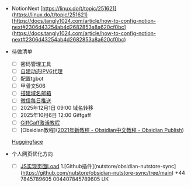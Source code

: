 - NotionNext
    [https://linux.do/t/topic/251621](https://linux.do/t/topic/251621)
    [https://docs.tangly1024.com/article/how-to-config-notion-next#2306d43254ab4d2682853a8a620cf0bc](https://docs.tangly1024.com/article/how-to-config-notion-next#2306d43254ab4d2682853a8a620cf0bc)
    
- 待做清单
    - [ ] 密码管理工具
    - [ ] [自建动态IPV6代理](https://linux.do/t/topic/367413)
    - [ ] 配置tgbot
    - [ ] 甲骨文506
    - [ ] [搭建域名邮箱](https://linux.do/t/topic/316819/)
    - [ ] [微信每日推送](https://linux.do/t/topic/431480)
    - [ ] 2025年12月1日 09:00 域名转移
    - [ ] 2025年10月6日 12:00 Giffgaff
    - [ ] [GiffGaff激活教程](https://sussurous.com/posts/giffgaff-guide/)
    - [ ] [Obsidian教程]([2021年新教程 - Obsidian中文教程 - Obsidian Publish](https://publish.obsidian.md/chinesehelp/01+2021%E6%96%B0%E6%95%99%E7%A8%8B/2021%E5%B9%B4%E6%96%B0%E6%95%99%E7%A8%8B))
    
    [Huggingface](https://linux.do/t/topic/487868)
    
- 个人网页优化方向
    - [ ] [JS实现页面Load](https://docs.pingcode.com/baike/2280608)
1.[Github插件](nutstore/obsidian-nutstore-sync](https://github.com/nutstore/obsidian-nutstore-sync/tree/main)
+44 7845789605
004407845789605 UK